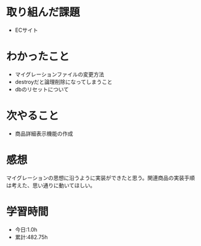 # 取り組んだ課題
- ECサイト
# わかったこと
- マイグレーションファイルの変更方法
- destroyだと論理削除になってしまうこと
- dbのリセットについて
# 次やること
- 商品詳細表示機能の作成
# 感想
マイグレーションの思想に沿うように実装ができたと思う。関連商品の実装手順は考えた、思い通りに動いてほしい。
# 学習時間
- 今日:1.0h
- 累計:482.75h